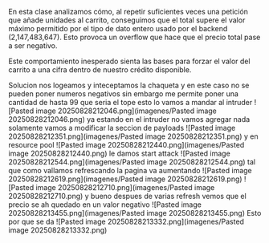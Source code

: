 En esta clase analizamos cómo, al repetir suficientes veces una petición que añade unidades al carrito, conseguimos que el total supere el valor máximo permitido por el tipo de dato entero usado por el backend (2,147,483,647). Esto provoca un overflow que hace que el precio total pase a ser negativo.

Este comportamiento inesperado sienta las bases para forzar el valor del carrito a una cifra dentro de nuestro crédito disponible.

Solucion
nos logeamos y inteceptamos la chaqueta y en este caso no se pueden poner numeros negativos sin embargo me permite poner una cantidad de hasta 99 que seria el tope esto lo vamos a mandar al intruder
![Pasted image 20250828212046.png](imagenes/Pasted image 20250828212046.png)
ya estando en el intruder no vamos agregar nada solamente vamos a modificar la seccion de payloads
![Pasted image 20250828212351.png](imagenes/Pasted image 20250828212351.png)
y en resource pool
![Pasted image 20250828212440.png](imagenes/Pasted image 20250828212440.png)
le damos start attack
![Pasted image 20250828212544.png](imagenes/Pasted image 20250828212544.png)
tal que como vallamos refrescando la pagina va aumentando
![Pasted image 20250828212619.png](imagenes/Pasted image 20250828212619.png)
![Pasted image 20250828212710.png](imagenes/Pasted image 20250828212710.png)
y bueno despues de varias refresh vemos que el precio se ah quedado en un valor negativo
![Pasted image 20250828213455.png](imagenes/Pasted image 20250828213455.png)
Esto por que se da
![Pasted image 20250828213332.png](imagenes/Pasted image 20250828213332.png)

